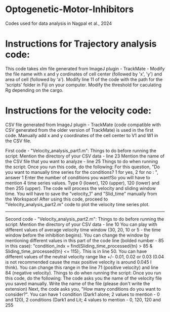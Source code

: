 # Optogenetic-Motor-Inhibitors
Codes used for data analysis in Nagpal et al., 2024

# Instructions for Trajectory analysis code:
This code takes xlm file generated from ImageJ plugin - TrackMate - Modify the file name with x and y cordinates of cell center (followed by 'x', 'y') and area of cell (followed by 'a'). Modify line 11 of the code with the path for the 'scripts' folder in Fiji on your computer. Modify the threshold for caculating Rg depending on the cargo.  

# Instructions for the velocity code:

CSV file generated from ImageJ plugin - TrackMate (code compatible with CSV generated from the older version of TrackMate) is used in the first code. Manually add x and y coordinates of the cell center to V1 and W1 in the CSV file. 

First code - "Velocity_analysis_part1.m":
Things to do before running the script:
Mention the directory of your CSV data - line 23
Mention the name of the CSV file that you want to analyze - line 25
Things to do when running the script:
Once you run this code, do the following:
For this question, "Do you want to manually time series for the conditions? 1 for yes, 2 for no : ", answer 1
Enter the number of conditions you want!So you will have to mention 4 time series values. Type 0 (lower), 120 (upper), 120 (lower) and then 255 (upper).
The code will process the velocity and sliding window time. You will have to save the "velocity_1" and "Slid_time" manually from the Workspace! After using this code, proceed to "Velocity_analysis_part2.m" code to plot the velocity time series plot.

----------------------------------------------------------------------------------------------------------------------------------------------------------------------------------------

Second code - "Velocity_analysis_part2.m":
Things to do before running the script:
Mention the directory of your CSV data - line 10
You can play with different values of average velocity time window (30, 20, 10 or 5 - the time window before the inhibition begins). You can change the window by mentioning different values in this part of the code line (bolded number - 85 in this case): "condition_indx = find(Sliding_time_processed{tn} > 85 & Sliding_time_processed{tn} <= 115);. This is in line 50.
You can have different values of the neutral velocity range like +/- 0.01, 0.02 or 0.03 (0.04 is not recommended cause the max positive velocity is around 0.045 I think). You can change this range in the line 71 (positive velocity) and line 84 (negative velocity).
Things to do when running the script:
Once you run this code, do the following:
The code asks you the name of the velocity file you saved manually. Write the name of the file (please don't write the extension)
Next, the code asks you, "How many conditions do you want to consider?". You can have 1 condition (Dark1 alone; 2 values to mention - 0 and 120), 2 conditions (Dark1 and Lit; 4 values to mention - 0, 120, 120 and 255
